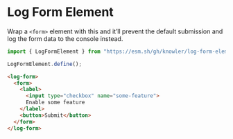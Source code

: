 # Log Form Element

Wrap a `<form>` element with this and it’ll prevent the default
submission and log the form data to the console instead.

```js
import { LogFormElement } from "https://esm.sh/gh/knowler/log-form-element/log-form-element.js?raw";

LogFormElement.define();
```

```html
<log-form>
  <form>
    <label>
      <input type="checkbox" name="some-feature">
      Enable some feature
    </label>
    <button>Submit</button>
  </form>
</log-form>
```
